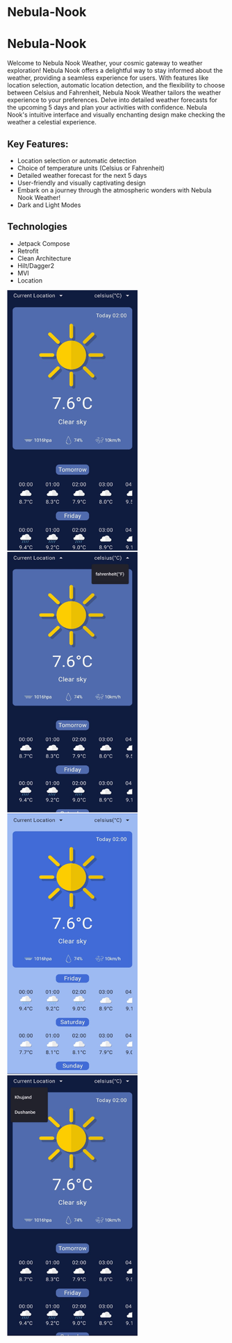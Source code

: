﻿# Nebula-Nook
# Nebula-Nook
Welcome to Nebula Nook Weather, your cosmic gateway to weather exploration! Nebula Nook offers a delightful way to stay informed about the weather, providing a seamless experience for users. With features like location selection, automatic location detection, and the flexibility to choose between Celsius and Fahrenheit, Nebula Nook Weather tailors the weather experience to your preferences. Delve into detailed weather forecasts for the upcoming 5 days and plan your activities with confidence. Nebula Nook's intuitive interface and visually enchanting design make checking the weather a celestial experience.

## Key Features:
- Location selection or automatic detection
- Choice of temperature units (Celsius or Fahrenheit)
- Detailed weather forecast for the next 5 days
- User-friendly and visually captivating design
- Embark on a journey through the atmospheric wonders with Nebula Nook Weather!
- Dark and Light Modes

## Technologies

- Jetpack Compose
- Retrofit
- Clean Architecture
- Hilt/Dagger2
- MVI
- Location
<p float="left">
<img src="images/-2147483648_-216091.jpg" alt="Weather App" width=300 height=600>
<img src="images/-2147483648_-216093.jpg" alt="Weather App" width=300 height=600>
<img src="images/-2147483648_-216095.jpg" alt="Weather App" width=300 height=600>
<img src="images/-2147483648_-216097.jpg" alt="Weather App" width=300 height=600>
</p>

